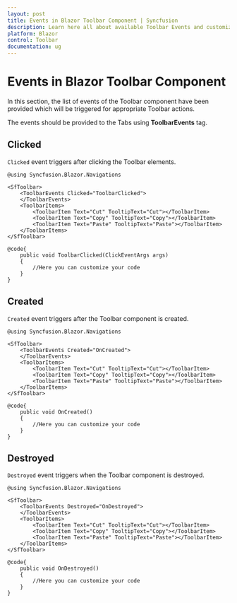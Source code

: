 ```yaml
---
layout: post
title: Events in Blazor Toolbar Component | Syncfusion
description: Learn here all about available Toolbar Events and customizing Syncfusion Blazor Toolbar component and performing actions within it.
platform: Blazor
control: Toolbar
documentation: ug
---
```


# Events in Blazor Toolbar Component

In this section, the list of events of the Toolbar component have been provided which will be
triggered for appropriate Toolbar actions.

The events should be provided to the Tabs using **ToolbarEvents** tag.

## Clicked

`Clicked` event triggers after clicking the Toolbar elements.

```cshtml
@using Syncfusion.Blazor.Navigations

<SfToolbar>
    <ToolbarEvents Clicked="ToolbarClicked">
    </ToolbarEvents>
    <ToolbarItems>
        <ToolbarItem Text="Cut" TooltipText="Cut"></ToolbarItem>
        <ToolbarItem Text="Copy" TooltipText="Copy"></ToolbarItem>
        <ToolbarItem Text="Paste" TooltipText="Paste"></ToolbarItem>
    </ToolbarItems>
</SfToolbar>

@code{
    public void ToolbarClicked(ClickEventArgs args)
    {
        //Here you can customize your code
    }
}
```

## Created

`Created` event triggers after the Toolbar component is created.

```cshtml
@using Syncfusion.Blazor.Navigations

<SfToolbar>
    <ToolbarEvents Created="OnCreated">
    </ToolbarEvents>
    <ToolbarItems>
        <ToolbarItem Text="Cut" TooltipText="Cut"></ToolbarItem>
        <ToolbarItem Text="Copy" TooltipText="Copy"></ToolbarItem>
        <ToolbarItem Text="Paste" TooltipText="Paste"></ToolbarItem>
    </ToolbarItems>
</SfToolbar>

@code{
    public void OnCreated()
    {
        //Here you can customize your code
    }
}
```

## Destroyed

`Destroyed` event triggers when the Toolbar component is destroyed.

```cshtml
@using Syncfusion.Blazor.Navigations

<SfToolbar>
    <ToolbarEvents Destroyed="OnDestroyed">
    </ToolbarEvents>
    <ToolbarItems>
        <ToolbarItem Text="Cut" TooltipText="Cut"></ToolbarItem>
        <ToolbarItem Text="Copy" TooltipText="Copy"></ToolbarItem>
        <ToolbarItem Text="Paste" TooltipText="Paste"></ToolbarItem>
    </ToolbarItems>
</SfToolbar>

@code{
    public void OnDestroyed()
    {
        //Here you can customize your code
    }
}
```
